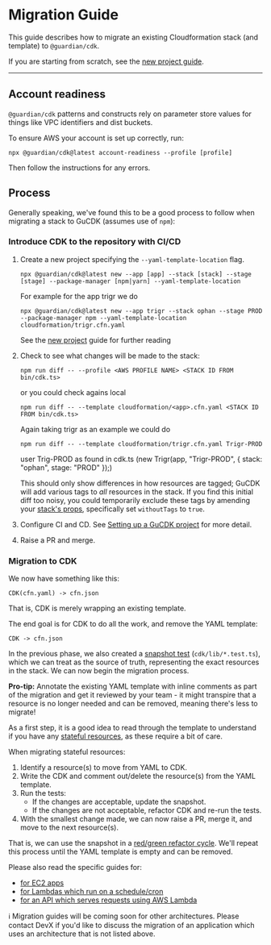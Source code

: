 # Migration Guide

This guide describes how to migrate an existing Cloudformation stack (and template) to `@guardian/cdk`.

If you are starting from scratch, see the [new project guide](setting-up-a-gucdk-project.md).

---

## Account readiness

`@guardian/cdk` patterns and constructs rely on parameter store values for things like VPC identifiers and dist buckets.

To ensure AWS your account is set up correctly, run:

    npx @guardian/cdk@latest account-readiness --profile [profile]

Then follow the instructions for any errors.

## Process
Generally speaking, we've found this to be a good process to follow when migrating a stack to GuCDK (assumes use of `npm`):

### Introduce CDK to the repository with CI/CD
1. Create a new project specifying the `--yaml-template-location` flag.

   ```shell
   npx @guardian/cdk@latest new --app [app] --stack [stack] --stage [stage] --package-manager [npm|yarn] --yaml-template-location
   ```

   For example for the app trigr we do
   ```shell
   npx @guardian/cdk@latest new --app trigr --stack ophan --stage PROD  --package-manager npm --yaml-template-location cloudformation/trigr.cfn.yaml
   ```

   See the [new project](setting-up-a-gucdk-project.md) guide for further reading

2. Check to see what changes will be made to the stack:

   ```shell
   npm run diff -- --profile <AWS PROFILE NAME> <STACK ID FROM bin/cdk.ts>
   ```

   or you could check agains local

   ```shell
   npm run diff -- --template cloudformation/<app>.cfn.yaml <STACK ID FROM bin/cdk.ts>
   ```

   Again taking trigr as an example we could do
   ```shell
   npm run diff -- --template cloudformation/trigr.cfn.yaml Trigr-PROD
   ```
   user Trig-PROD as found in cdk.ts (new Trigr(app, "Trigr-PROD", { stack: "ophan", stage: "PROD" });)

   This should only show differences in how resources are tagged; GuCDK will add various tags to _all_ resources in the stack.
   If you find this initial diff too noisy, you could temporarily exclude these tags by amending your [stack's props](https://guardian.github.io/cdk/interfaces/constructs_core.GuStackProps.html#withoutTags),
   specifically set `withoutTags` to `true`.

4. Configure CI and CD. See [Setting up a GuCDK project](setting-up-a-gucdk-project.md) for more detail.

5. Raise a PR and merge.

### Migration to CDK
We now have something like this:

```
CDK(cfn.yaml) -> cfn.json
```

That is, CDK is merely wrapping an existing template.

The end goal is for CDK to do all the work, and remove the YAML template:

```
CDK -> cfn.json
```

In the previous phase, we also created a [snapshot test](https://docs.aws.amazon.com/cdk/v2/guide/testing.html#testing_snapshot) (`cdk/lib/*.test.ts`),
which we can treat as the source of truth, representing the exact resources in the stack. We can now begin the migration process.

**Pro-tip:** Annotate the existing YAML template with inline comments as part of the migration and get it reviewed by your team - it might transpire that a resource is no longer needed and can be removed, meaning there's less to migrate!

As a first step, it is a good idea to read through the template to understand if you have any [stateful resources](stateful-resources.md), as these require a bit of care.

When migrating stateful resources:
1. Identify a resource(s) to move from YAML to CDK.
2. Write the CDK and comment out/delete the resource(s) from the YAML template.
3. Run the tests:
   - If the changes are acceptable, update the snapshot.
   - If the changes are not acceptable, refactor CDK and re-run the tests.
4. With the smallest change made, we can now raise a PR, merge it, and move to the next resource(s).

That is, we can use the snapshot in a [red/green refactor cycle](https://blog.cleancoder.com/uncle-bob/2014/12/17/TheCyclesOfTDD.html).
We'll repeat this process until the YAML template is empty and can be removed.

Please also read the specific guides for:
- [for EC2 apps](./migration-guide-ec2.md)
- [for Lambdas which run on a schedule/cron](./migration-guide-scheduled-lambda.md)
- [for an API which serves requests using AWS Lambda](./migration-guide-api-with-lambda.md)

:information_source: Migration guides will be coming soon for other architectures.
Please contact DevX if you'd like to discuss the migration of an application which uses an architecture that is not listed above.
